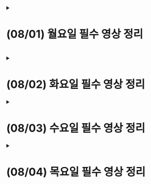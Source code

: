 <details>
<summary><h1>(08/01) 월요일 필수 영상 정리</h1></summary>
<div markdown="1">
  
<details>
  <summary> <h2>HTTP 통신</h2> </summary>
<div markdown="1">

## HTTP란

<p>Hypertext Protocol : 서버-클라이언트 메시지 교환 프로토콜 <br>여기서 프로토콜이란 서로 다른 하드웨어 기기 간 데이터 통신 규약을 의미한다.</p>
<p>클라이언트 : 리소스를 요청하는 곳 (요청 : Request) <br> 
서버 : 해당 리소스를 제공해주는 곳 (응답 : Response)<br></p>
<b>클라이언트가 리소스를 HTTP를 통해 요청하면 TCP IP 프로토콜을 걸쳐 서버쪽의 HTTP까지 요청이 도달하는 과정을 통해 소통한다.</b>

### 통신과정

<image src = https://github.com/likelion-backendschool/Play_With_Me/blob/master/Retrospec_Log/image/http_tcp_ip.png width = 40%, height = 40%></img>

### TCP

<p>Transport 계층(서버와 클라이언트 사이 통신 연결 담당) 속의 프로토콜<br>
바이트 스트림(용량이 큰 데이터를 잘게 쪼갠 뒤 전송하는 서비스)과 3 Way HandShake를 통해 신뢰성 보장</p>
<p>3 Way HandShake : (나)내 목소리 들리니? (1)  (상대방)어 들려(응답, 2) (나)나도 잘 들려(3) -> 3번 왔다갔다 하는 과정을 반대편에서 응답이 올때 까지 진행하여 통신의 신뢰성을 보장</p>

### IP

<p>TCP로 신뢰성이 통과되면 데이터를 전송하게 됨, 앞서 IP주소와 MAC 주소를 통해 분할된 데이터 패킷들을 전송하게 됨</p>
<p>IP 주소는 믿기 어려움,(언제든 변경 가능, 도로명 주소), MAC 주소 (위도와 경도처럼 변하지 않는 것)<br>
대신 IP 주소를 통해 방향성을 얻을 수 있다.</p>
<p></p>

### DNS(Domain Name System)

<p>도메인 이름 및 IP 주소를 확인하는 기능 제공 (도메인 이름을 IP주소로 변환)</p>
<p>도메인 이름을 웹 브라우저에 입력할 때 최종 사용자를 어떤 서버에 연결할 지 제어함</p>

### URL과 URI 차이점

<p>URL : 웹페이지 상의 표시 주소<br> 
  URI : URL을 포괄한 개념으로 리소스를 식별하는 식별자</p>
  
  
  ## Request와 Response
  <p>Request message : 메서드, URI, 프로토콜 버전, 헤더, 바디로 구성</p>
  <p>Response message : 프로토콜 버전, 상태 코드, 상태코드에 대한 설명, 헤더, 바디로 구성</p>
  <p>HTTP Protocol은 Stateless 특성을 가짐 (상태가 없다) <br>
  &nbsp&nbsp-> 과거 정보를 저장 X, 새 request를 보낼 때마다 새로운 response보냄 (상태와 무관하여 확장이 쉬움)<br>
  &nbsp&nbsp-> 다만 정보를 저장해야만 할 때는 세션과 쿠키를 통해 상태를 저장함</p>
  <p>멱등성 : 연산을 여러번 적용해도 결과가 달라지지 않는 성질로 HTTP에서는 여러번 요청한 결과 서버의 상태가 항상 동일함을 뜻함</p>
  
  ### HTTP의 진화 과정
  <p>초기 HTTP는 비지속 연결을 사용&nbsp -> &nbsp보낼 것이 많아지고 자주 발생하여 자원 낭비와 속도 저하&nbsp -> &nbsp지속 연결 도입 (서버 부하 줄임)<br>
    -> &nbspresponse 응답을 기다리지 않고 곧바로 request를 보내는 파이프라이닝도 가능해짐(모던 브라우저에서는 사용X)</p>
  
  ### HTTP 요청 종류
  <p>GET 요청<br>
  : 데이터를 가져올때만 사용(바디 담는 게 금지X), 특정 리소스를 가져오도록 요청하는 것 -> 멱등성이 보장됨</p>

<p>POST 요청<br>
  : 대상 리소스에게 request 바디를 해당 리소스의 시맨틱에 따라 처리하도록 요청하는 것(게시판 블로그 글 작성) -> 멱등성 보장X</p>

<p>PUT 요청<br>
  : 대상 리소스가 없다면 생성 / 있을 경우 request의 바디대로 교체하는 데 사용됨 -> 멱등성 보장</p>

<p>PATCH 요청<br>
  : 리소스의 일부를 수정하는 데 사용 -> 멱등성 보장X</p>

<p>DELETE 요청<br>
  : 지정한 리소스를 삭제 -> 멱등성 보장</p>
  
  ### HTTP 상태코드
<p>1XX : 처리중 (해당 요청을 진행중) 잘 안 쓰인다.</p>
<p>2XX : 처리 성공 </p>
  
	* 200 : OK (서버가 요청을 제대로 처리함)
	* 201 : CREATE (200+새 리소스가 서버에 저장됨)
	* 204 : No Content (서버가 요청을 제대로 처리했지만 요청에 따른 콘텐츠를 제공하지 않을 때 사용)
<p>3XX : 클라이언트는 요청을 마치기 위해 추가 동작을 취해야 한다.  (해당 처리를 할 수 있는 위치를 함께 알려줌) </p>
  
	* 304는 리다이렉트 X
<p>4XX : 잘못된 요청(에러) - 클라이언트</p>
  
	* 400 : Bad Request 서버가 요청의 구문을 인식하지 못했음(브라우저는 200과 같은 취급을 함)
	* 401 : Unauthorized 해당 요청을 위해서는 인증이 필요하다 (주로 로그인)
	* 403 : Forbidden 권한 없음 - 인증은 됐지만 사용자에게 권한이 없음
	* 404 : 그런 페이지 없음 - 요청을 거부하고 싶지만 이유가 비밀일때도 사용
<p>5XX : 서버 이상함(에러)</p>
  
	* 500 : Intener Server Error - 서버에 오류 발생하여 요청 수행이 불가능
	* 501 : Not Implemented - 서버에 요청을 수행할 수 있는 기능이 없을 때 사용 - 요청 메소드(Get, Post)를 인식하지 못할 때 사용
	* 503 : Service Unavailable - 서버가 다운됨. 서버의 유지보수로 사용 불가능, 과부하가 걸렸을 때 사용
<br><br>

</div>
</details>
  
  <details>
    <summary><h2>네트워크</h2></summary>
<div markdown="1">

## 네트워크

  <p>네트워크란 두 개 이상의 컴퓨터가 데이터를 주고 받을 수 있는 환경</p>
  <p>과거에는 데이터를 주고 받기 위해 플로피 디스크, 시디같은 저장 매체를 이용<br>
    -> 전선 케이블을 연결하여 정보를 주고 받는 방식이 등장<p>
  
  ### 인터넷
  <p>전선 케이블로 데이터 공유가 가능하자 여러대의 컴퓨터가 정보를 공유할 수 있도록 수많은 컴퓨터가 연결됨<br>
   -> 이렇게 그물망처럼 하나로 연결된 것을 인터넷이라한다.</p>
  
  ### 네트워크 구성요소
  
  * 단말 장치 : 데이터 송수신 장치 ex) 스마트폰 노트북, 컴퓨터 등
  * 전송 매체 : 단말 장치 끼리 데이터를 공유할 수 있도록 데이터를 전달해주는 매체 ex) LAN 케이블
  * 네트워크 장비 : 데이터가 최종 도착지까지 전달될 수 있도록 경로를 준비하는 네트워크 장비 ex) 허브, 스위치, 라우터
  
  ### 허브
  <p>하나의 네트워크에 여러 단말장치가 연결될 수 있도록 단말 수만큼 포트 수를 늘려 분배하는 역할만 수행 (lan포트에 연결)</p>
  <p>통신과정 : 하나의 단말장치는 출발지 MAC주소와 도착지 MAC주소를 적은 요청 메시지를 허브에게 전송<br> 
    -> 출발지 단말 장치를 제외한 모든 단말 장치에게 메시지를 전송 -> <br>
    메시지를 받은 단말 장치에서 도착지 정보를 확인 후 MAC주소와 일치하지 않으면 무시하고 일치하면 수신<br><br> </p>
  <b>=> 모든 단말장치에게 송신 후 메시지 받은 단말 장치에서 MAC주소 확인 후 일치하면 수신</b>
  
  ### 스위치
  <p>도착지 한곳에만 메시지를 보냄</p>
  <p>MAC 주소 테이블 : 포트를 알기 위해 스위치의 각 단말 장치의 위치를 적어둔 것 / 단말장치가 어느 포트에 연결되있는지를 나타냄</p>
  <p> 주소테이블 작성 과정은 수동으로 설정 가능, 대규모 네트워크의 경우 스위치 내부에서 자동으로 MAC주소를 알아내야함 <br>
    -> 이 과정을 ARP라 함</p>
  
  ### ARP (Address Resolution Protocol) : 주소 결정 프로토콜
  <p>단말장치 A에서 스위치에게 ARP요청 메시지를 송신<br>
    -> 출발지 포트가 2임을 확인하여 a가 2번 포트임을 확인하고 정보를 MAC 주소 테이블에 저장함<br>
    -> 해당 메시지를 받은 스위치는 A를 제외한 단말장치에게 받은 메시지를 복사하여 전달함 (Flooding과정)<br>
    -> ARP 요청메시지를 받은 단말장치는 IP정보를 확인하여 일치하면 ARP 응답 메시지를 스위치에게 전송<br>
    -> 이 과정을 통해 도착지 단말장치의 포트번호를 알아내 MAC 주소 테이블에 저장함</p>
    
  ### 라우터
  <p>서로 다른 네트워크의 사이를 중개하는 역할</p>
  <p>라우팅 테이블을 통해 네트워크 주소, 서브넷 마스크, 출력 인터페이스(포트 정보)를 정보로 가짐</p>
  
  ### 라우터를 통한 정보 전달 과정
  <p>한 단말장치에서 스위치에게 단말장치에게 메시지를 송신 <br>
  -> 해당 MAC 주소를 가진 단말장치가 없음을 확인하고 라우터에게 보냄<br>
  -> 라우터에서 도착지 IP와 서브넷 마스크를 통해 도착지 라우터를 찾음<br>
  -> 해당 라우터 내에 도착지 MAC주소를 다시 확인 하여 내부 스위치에게 메시지를 보냄<br>
  -> 해당 스위치의 MAC 주소 테이블을 통해 단말 장치를 찾아내어 요청을 전달함</p>

</div>
</details>
  </div>
</details>

<br>

<!-- 최승근 작성 -->
<details>
<summary><h1>(08/02) 화요일 필수 영상 정리</h1></summary>
<div markdown="1">
  
<details>
  <summary> <h2>HTTP 버전 별 발전과정과 차이</h2> </summary>
  <div markdown="1">

### 월드 와이드 웹의 발명

  <p>하이퍼테스트 문서를 표현하기 위한 텍스트 형식으로 시작되었다.</p><br>

### HTTP/0.9 - 원라인 프로토콜

  <p>HTTP의 초기버전으로 버전 정보가 없고, <b>차후 버전과 구별을 위해</b> HTTP/0.9로 불리게 되었다.</p><br>
  <p><b>요청 :</b> 단일 라인으로 구성되며 리소스에 대한 경로로 가능한 메서드는 GET이 유일했다.</p><br>
  <p><b>응답 :</b>오로지 파일 내용 자체로 구성</p>

### HTTP/1.1 - 표준 프로토콜

  <p>15년동안 사용된 첫 번째 표준 버전 <br>
  HTTP의 첫 번째 표준 버전으로 1.0 이 나온지 얼마안되어서 공개되었고 많은 개선사항을 도입했다.</p>
  <br>

#### HTTP/1.0

  <p>1995년부터 1.0 구현이 진행되었으며 합당한 표준화가 진행되었다.<br>
  <b>1.0 버전의 단점 : </b><br>HTTP 1.0은 TCP/IP를 기반으로 작동했는데 HTML, CSS 등 리소스를 가져올 때마다 연결, 연결해제, 재연결을 반복했다.</p>
   
  #### HTTP/1.1 의 변경점
  - <p><b>1.1 로 넘어오고 연결을 1회만 한다.</b><br>
  - 연결 또한 비용이 드는 행위인데 리소스들을 모두 가져온 후에 연결을 해제하기 때문에 연결에 대한 오버헤드가 줄어들었다.<br>
  - 커넥션이 재사용될 수 있게 하여, 탐색된 단일 원본 문서 내로 임베드된 리소스를 디스플레이하기 위해 사용된 커넥션을 다시 열어 시간을 절약할 수 있다.<br>
  - 헤더 덕분에 동일한 IP 주소에 다른 도메인을 호스트하는 기능이 서버 코로케이션을 가능케 한다. <br>
  <b>코로케이션 : </b>직접 서버를 관리를 하지 않고 인터넷 서비스를 제공하는 IDC 업체가 보유한 초고속 네트워크 망으로 서버를 연결하여 관리하는 서비스
  </p>

### HTTP/2.0 - 더 나은 성능을 위한 프로토콜

  <p>HTTP/1.1 이후로 15년 만에 나온 HTTP 프로토콜 버전<br></p>
    <p><b>중요한점 :</b><br>
      - 전송 계층으로 TCP를 사용한다. (HTTP/1.1 버전과 마찬가지)<br>
      - 구글의 개방형 네트워크 프로토콜인 SPDY(스피디)에 기반한다.<br>
      - 멀티 세션과 같은 개념을 지원 (IO Multiplexing 가능)
    </p>

  <p>클라이언트 서버 환경에서 유저모드 프로토콜의 전형적인 형태는 헤더 + 데이터 형태<br>
  HTTP 헤더의 덩치가 점점커지는데 2.0에서는 압축해버렸다. ⇒ Huffman Coding 방식<br><br>
  <b>멀티 플렉싱 : </b><br>
    - 하나의 통신 채널을 통해서 둘 이상의 데이터(시그널)를 전송하는데 사용되는 기술<br>
    - 물리적 장치의 효율성을 높이기 위해서 최소한의 물리적인 요소만 사용해서 최대한의 데이터를 전달하기 위해 사용되는 기술
    - 서버에 멀티플렉싱 기술 도입으로 필요한 프로세스의 수를 줄일 수 있다.
  </p>

<image src = https://github.com/likelion-backendschool/Play_With_Me/blob/master/Retrospec_Log/image/multiplexing.PNG width = 40%, height = 40%></img>

#### 차이점

  <p>
    - 1.1은 여러 개의 리소스가 있다면 앞의 리소스를 가져올 때까지 다음 리소스를 전송할 수 없다. 즉 줄세워 보내는 것이다.<br>
    - 2.0은 순서와 상관없이 리소스를 보내고 클라이언트에서 리소스의 순서를 조립한다.</p>

#### 개선사항

  <p><b>기존 내용 : </b><br>HTTP 1.1 커넥션은 올바른 순서로 전송되는 요청을 필요로하고 병렬 커넥션이 이론적으로 사용 가능한 경우 여전히 많은 오버헤드와 복잡도가 남아있었다.
  <b>변경 사항 : </b>SPDY 프로토콜을 구현하여 클라이언트 서버 간의 데이터 교환을 대체할 수있는 수단을 실증 하여 응답성 증가 능력을 입증하고 전송된 데이터 중복 관한 문제를 해결</p>

#### 결과

  <p>
    - 같은 조건에서 1.1과 2.0 를 비교하였을 때, 두 프로토콜은 극단적인 성능차이를 보인다<br>
    - IO Multiplexing으로 인한 성능과 속도가 좋아졌다.
  </p>

### HTTP/3.0 - UDP기반 전송 프로토콜의 등장

<p>가장 큰 핵심은 TCP 방법에서 UDP 방식으로 바뀌었다.</p><br>

#### 전송계층에서 사용되는 프로토콜

  <p>
    - TCP는 혼잡제어, 오류검사하기에 통신의 신뢰성이 높고, 속도상의 한계를 가지고 있다.<br>
    - UDP는 혼잡, 오류 제어를 하지 않고 빠른 속도를 가지고 있다.
  </p>

  <p>최근 웹의 데이터의 특징은<br>
    1. 데이터를 주고 받는데 특성상 바뀐 부분만을 압축해서 보낸다.<br>
    2. 실시간 환경에서 동영상, 음성 데이터는 일부의 데이터가 유실되어도 큰 영향이 없다.<br>
    => 따라서 이런 특징에 맞춰 <b>속도가 빠른 UDP</b>를 이용한다.
  </p>

##### 추가적인 내용

  <p>UDP방식이어도 제어와 관련된 부분은 상위계층에서 처리하기 때문에 어플리케이션 계층에서 혼잡제어를 재정의 할 수 있다. => QUIC</p>

  </div>
</details> <!-- 토글1 끝 -->

<details>
  <summary> <h2>서브네팅</h2> </summary>
  <div markdown="1">

### 서브네팅

  <p>네트워크를 내부의 네트워크로 나누는 것을 서브네팅이라고 한다.</p><br>

### IP 주소

  <p>IPv4 버전은 8bit씩 4개의로 총 32bit로 구성되어 있다. </p><br>
  <p>따라서 0.0.0.0 ~ 256.256.256.256 으로 표현 가능하다.</p><br>
  <p><b>IP 주소 클래스 :</b> 하나의 IP주소에서 네트워크 영역과 호스트 영역을 나누는 방법</p>

#### 특징

  <p>
    - C Class는 24개의 비트를 네트워크 아이디로 사용하고 나머지 8비트를 호스트 아이디로 사용<br>
    - 호스트 영역이 전부 0인 주소는 네트워크 주소를 위해 사용하지 못한다.<br>
    - 호스트 영역이 전부 1인 주소는 브로캐스팅을 위해 사용한다.<br>
  따라서 호스트 주소의 2개는 사용하지 못한다. => 실제로 사용 가능한 주소는 254개
  </p>

### 이해를 위한 설명

  <p><b>ISP(Internet Service Provide) :</b> 인터넷 서비스를 제공하는 업체를 의미<br>
  예를 들어 100개의 IP가 필요하다면 C클래스의 경우 154개의 IP가 낭비된다.<br>
  따라서 호스트 영역을 서브넷으로 분할하여 두 개의 네트워크(사유 공간)를 만든다.<br>
  비트연산으로 인해 1bit는 2개의 서브넷으로, 2bit는 4개의 서브넷으로 분할 가능하다.<br>
  서브넷으로 분할할 경우 호스트의 영역은 그만큼 작아진다.<br>
  - 8bit씩 표기하는 방법은 그대로이다. => 192.168.0.128, 192.168.0.192<br>
  </p>

#### 주요 특징

  <p>
    - 서브네팅을 하면 2개의 주소공간을 사용할 수 없다.<br>
      호스트 영역이 전부 0인 주소는 네트워크 주소로 호스트 영역이 전부 1인 주소는 브로드캐스팅 주소로 사용된다.<br>
    - 서브네팅은 나눠진 네트워크를 더 잘게 나눌 때 사용한다.
  <p>

### 서브네팅을 하는 이유 & 추가적인 내용

<p> 하나의 네트워크 주소를 여러 서브 네트워크(사적 공간)로 분할하여 사용하여 주소를 제공 받는 입장에서는 적당량의주소만큼을 받아 사용할 수 있다. <br>
네트워크를 나눔으로써 발생하는 오버헤드가 있을 수는 있을 수 있다.
</p>

#### 브로드 캐스팅 사용하는 이유

<p>
- ARP는 주소 결정 프로토콜로 IP주소를 기반으로 IP주소에 맞는 물리적 주소 MAC 찾아오는 프로토콜이다.
- 물리적 주소를 찾아오는 동작원리는 ARP 요청 패킷을 브로드캐스트로 모든 호스트에게 전송하여 물리주소를 받아온다. 따라서 브로드 캐스팅을 안할 수 없고 브로드캐스팅할 시 호스트가 많을 수록 효율은 떨어진다.</p>

  </div>
</details> <!-- 토글2 끝 -->

  </div>
</details>
<!-- 최승근 작성 완료 -->

<details>
<summary><h1>(08/03) 수요일 필수 영상 정리</h1></summary>
<div markdown="1">

- https://subsequent-shroud-fd5.notion.site/22-08-03-34-a0fc710501114c159296e3453a9e95df

</div>
</details>

<!-- 박범서 작성 완료 -->
<details>
<summary><h1>(08/04) 목요일 필수 영상 정리</h1></summary>
<div markdown="1">

- https://www.notion.so/22-08-04-35-88fdeb7c04cb4c8b97167785965467a6

</div>
</details>
